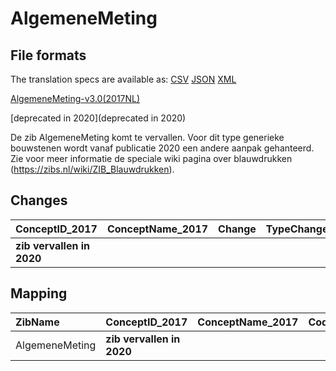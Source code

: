 # AlgemeneMeting
## File formats

The translation specs are available as: 
[CSV](../csv/AlgemeneMeting.csv) [JSON](../json/AlgemeneMeting.json) [XML](../xml/AlgemeneMeting.xml)



[AlgemeneMeting-v3.0(2017NL)](https://zibs.nl/wiki/AlgemeneMeting-v3.0(2017NL))

[deprecated in 2020](deprecated in 2020)



De zib AlgemeneMeting komt te vervallen. Voor dit type generieke bouwstenen wordt vanaf publicatie 2020 een andere aanpak gehanteerd. Zie voor meer informatie de speciale wiki pagina over blauwdrukken (https://zibs.nl/wiki/ZIB_Blauwdrukken).





## Changes

| ConceptID_2017            | ConceptName_2017   | Change   | TypeChange   | Impact_heen   | TRANSLATIE_spec_heen   | Impact_terug   | TRANSLATIE_spec_terug   | Omschrijving   |
|:--------------------------|:-------------------|:---------|:-------------|:--------------|:-----------------------|:---------------|:------------------------|:---------------|
| **zib vervallen in 2020** |                    |          |              |               |                        |                |                         |                |

## Mapping

| ZibName        | ConceptID_2017            | ConceptName_2017   | Codelists_2017   | Change   | ConceptID_2020            | ConceptName_2020   | Codelists_2020   | Bits   | Omschrijving   | TypeChange   | Impact_heen   | TRANSLATIE_spec_heen   | Impact_terug   | TRANSLATIE_spec_terug   |
|:---------------|:--------------------------|:-------------------|:-----------------|:---------|:--------------------------|:-------------------|:-----------------|:-------|:---------------|:-------------|:--------------|:-----------------------|:---------------|:------------------------|
| AlgemeneMeting | **zib vervallen in 2020** |                    |                  |          | **zib vervallen in 2020** |                    |                  |        |                |              |               |                        |                |                         |

